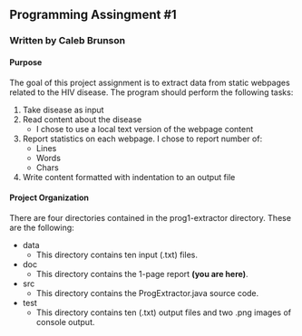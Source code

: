 ## Programming Assingment #1
### Written by Caleb Brunson

#### Purpose
The goal of this project assignment is to extract data from static webpages related to the HIV disease. The program should perform the following tasks:
1. Take disease as input
2. Read content about the disease
    * I chose to use a local text version of the webpage content
3. Report statistics on each webpage. I chose to report number of:
    * Lines
    * Words
    * Chars
4. Write content formatted with indentation to an output file

#### Project Organization
There are four directories contained in the prog1-extractor directory. These are the following:
* data
    * This directory contains ten input (.txt) files.
* doc
    * This directory contains the 1-page report **(you are here)**.
* src
    * This directory contains the ProgExtractor.java source code.
* test
    * This directory contains ten (.txt) output files and two .png images of console output.
